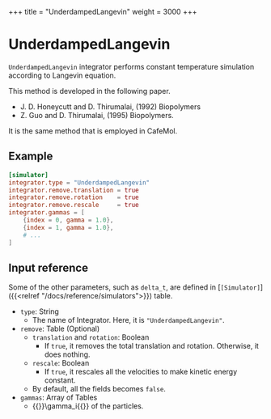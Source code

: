+++
title = "UnderdampedLangevin"
weight = 3000
+++

# UnderdampedLangevin

`UnderdampedLangevin` integrator performs constant temperature simulation according to Langevin equation.

This method is developed in the following paper.

- J. D. Honeycutt and D. Thirumalai, (1992) Biopolymers
- Z. Guo and D. Thirumalai, (1995) Biopolymers.

It is the same method that is employed in CafeMol.

## Example

```toml
[simulator]
integrator.type = "UnderdampedLangevin"
integrator.remove.translation = true
integrator.remove.rotation    = true
integrator.remove.rescale     = true
integrator.gammas = [
    {index = 0, gamma = 1.0},
    {index = 1, gamma = 1.0},
    # ...
]
```

## Input reference

Some of the other parameters, such as `delta_t`, are defined in [`[Simulator]`]({{<relref "/docs/reference/simulators">}}) table.

- `type`: String
  - The name of Integrator. Here, it is `"UnderdampedLangevin"`.
- `remove`: Table (Optional)
  - `translation` and `rotation`: Boolean
    - If `true`, it removes the total translation and rotation. Otherwise, it does nothing.
  - `rescale`: Boolean
    - If `true`, it rescales all the velocities to make kinetic energy constant.
  - By default, all the fields becomes `false`.
- `gammas`: Array of Tables
  - {{<katex>}}\gamma_i{{</katex>}} of the particles.
